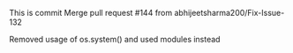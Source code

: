 This is commit Merge pull request #144 from abhijeetsharma200/Fix-Issue-132

Removed usage of os.system() and used modules instead